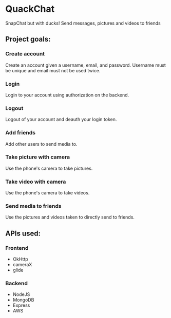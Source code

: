 # QuackChat
SnapChat but with ducks!
Send messages, pictures and videos to friends

## Project goals:
### Create account
Create an account given a username, email, and password.
Username must be unique and email must not be used twice.
### Login
Login to your account using authorization on the backend.
### Logout
Logout of your account and deauth your login token.
### Add friends
Add other users to send media to.
### Take picture with camera
Use the phone's camera to take pictures.
### Take video with camera
Use the phone's camera to take videos.
### Send media to friends
Use the pictures and videos taken to directly send to friends.


## APIs used:
### Frontend
* OkHttp
* cameraX
* glide

### Backend
* NodeJS
* MongoDB
* Express
* AWS
